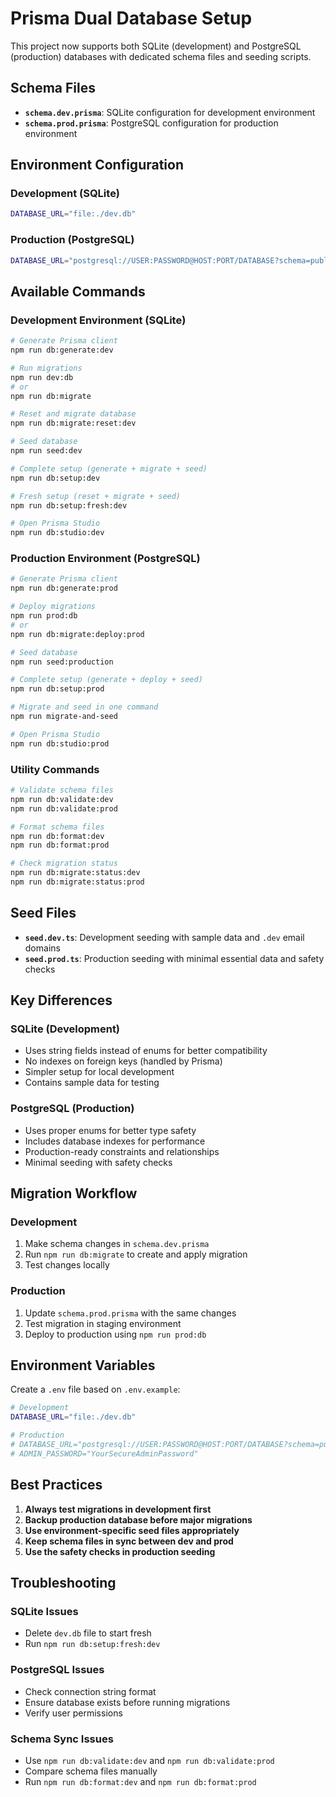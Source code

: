 # Prisma Dual Database Setup

This project now supports both SQLite (development) and PostgreSQL (production) databases with dedicated schema files and seeding scripts.

## Schema Files

- **`schema.dev.prisma`**: SQLite configuration for development environment
- **`schema.prod.prisma`**: PostgreSQL configuration for production environment

## Environment Configuration

### Development (SQLite)
```bash
DATABASE_URL="file:./dev.db"
```

### Production (PostgreSQL)
```bash
DATABASE_URL="postgresql://USER:PASSWORD@HOST:PORT/DATABASE?schema=public"
```

## Available Commands

### Development Environment (SQLite)
```bash
# Generate Prisma client
npm run db:generate:dev

# Run migrations
npm run dev:db
# or
npm run db:migrate

# Reset and migrate database
npm run db:migrate:reset:dev

# Seed database
npm run seed:dev

# Complete setup (generate + migrate + seed)
npm run db:setup:dev

# Fresh setup (reset + migrate + seed)
npm run db:setup:fresh:dev

# Open Prisma Studio
npm run db:studio:dev
```

### Production Environment (PostgreSQL)
```bash
# Generate Prisma client
npm run db:generate:prod

# Deploy migrations
npm run prod:db
# or
npm run db:migrate:deploy:prod

# Seed database
npm run seed:production

# Complete setup (generate + deploy + seed)
npm run db:setup:prod

# Migrate and seed in one command
npm run migrate-and-seed

# Open Prisma Studio
npm run db:studio:prod
```

### Utility Commands
```bash
# Validate schema files
npm run db:validate:dev
npm run db:validate:prod

# Format schema files
npm run db:format:dev
npm run db:format:prod

# Check migration status
npm run db:migrate:status:dev
npm run db:migrate:status:prod
```

## Seed Files

- **`seed.dev.ts`**: Development seeding with sample data and `.dev` email domains
- **`seed.prod.ts`**: Production seeding with minimal essential data and safety checks

## Key Differences

### SQLite (Development)
- Uses string fields instead of enums for better compatibility
- No indexes on foreign keys (handled by Prisma)
- Simpler setup for local development
- Contains sample data for testing

### PostgreSQL (Production)
- Uses proper enums for better type safety
- Includes database indexes for performance
- Production-ready constraints and relationships
- Minimal seeding with safety checks

## Migration Workflow

### Development
1. Make schema changes in `schema.dev.prisma`
2. Run `npm run db:migrate` to create and apply migration
3. Test changes locally

### Production
1. Update `schema.prod.prisma` with the same changes
2. Test migration in staging environment
3. Deploy to production using `npm run prod:db`

## Environment Variables

Create a `.env` file based on `.env.example`:

```bash
# Development
DATABASE_URL="file:./dev.db"

# Production
# DATABASE_URL="postgresql://USER:PASSWORD@HOST:PORT/DATABASE?schema=public"
# ADMIN_PASSWORD="YourSecureAdminPassword"
```

## Best Practices

1. **Always test migrations in development first**
2. **Backup production database before major migrations**
3. **Use environment-specific seed files appropriately**
4. **Keep schema files in sync between dev and prod**
5. **Use the safety checks in production seeding**

## Troubleshooting

### SQLite Issues
- Delete `dev.db` file to start fresh
- Run `npm run db:setup:fresh:dev`

### PostgreSQL Issues
- Check connection string format
- Ensure database exists before running migrations
- Verify user permissions

### Schema Sync Issues
- Use `npm run db:validate:dev` and `npm run db:validate:prod`
- Compare schema files manually
- Run `npm run db:format:dev` and `npm run db:format:prod`
